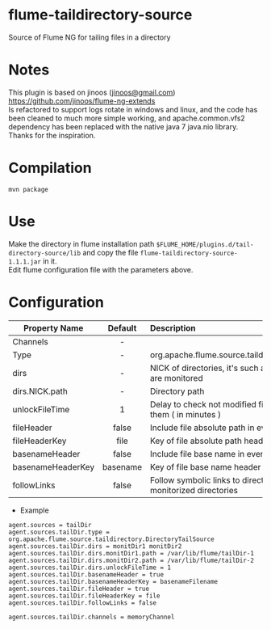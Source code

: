 flume-taildirectory-source
===========================
Source of Flume NG for tailing files in a directory

Notes
=====
This plugin is based on jinoos (jinoos@gmail.com) https://github.com/jinoos/flume-ng-extends  
Is refactored to support logs rotate in windows and linux, and the code has been cleaned to much more simple working, and apache.common.vfs2 dependency has been replaced with the native java 7 java.nio library.  
Thanks for the inspiration.

Compilation
===========
```
mvn package
```

Use
===
Make the directory in flume installation path ```$FLUME_HOME/plugins.d/tail-directory-source/lib``` and copy the file   ```flume-taildirectory-source-1.1.1.jar``` in it.  
Edit flume configuration file with the parameters above.

Configuration
=============
| Property Name | Default | Description |
| ------------- | :-----: | :---------- |
| Channels | - |  |
| Type | - | org.apache.flume.source.taildirectory.DirectoryTailSource |
| dirs | - | NICK of directories, it's such as list of what directories are monitored |
| dirs.NICK.path | - | Directory path |
| unlockFileTime | 1 | Delay to check not modified files to unlock the access to them ( in minutes ) |
| fileHeader | false | Include file absolute path in events header |
| fileHeaderKey | file | Key of file absolute path header |
| basenameHeader | false | Include file base name in events header |
| basenameHeaderKey | basename | Key of file base name header |
| followLinks | false | Follow symbolic links to directories referenced in monitorized directories |


* Example
```
agent.sources = tailDir
agent.sources.tailDir.type = org.apache.flume.source.taildirectory.DirectoryTailSource
agent.sources.tailDir.dirs = monitDir1 monitDir2
agent.sources.tailDir.dirs.monitDir1.path = /var/lib/flume/tailDir-1
agent.sources.tailDir.dirs.monitDir2.path = /var/lib/flume/tailDir-2
agent.sources.tailDir.dirs.unlockFileTime = 1
agent.sources.tailDir.basenameHeader = true
agent.sources.tailDir.basenameHeaderKey = basenameFilename
agent.sources.tailDir.fileHeader = true
agent.sources.tailDir.fileHeaderKey = file
agent.sources.tailDir.followLinks = false

agent.sources.tailDir.channels = memoryChannel
```
